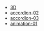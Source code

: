 - [3D](3D/01/index.html)
- [accordion-02](accordion-02/index.html)
- [accordion-03](accordion-03/index.html)
- [animation-01](animation-01/index.html)
